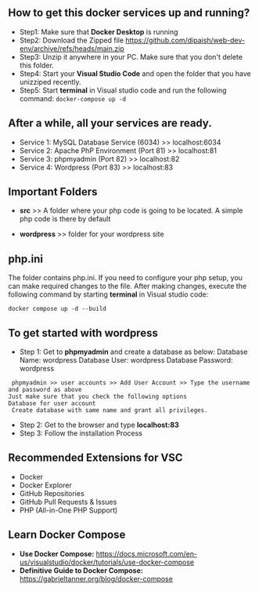 ## How to get this docker services up and running? 
- Step1: Make sure that **Docker Desktop** is running
- Step2: Download the Zipped file https://github.com/dipaish/web-dev-env/archive/refs/heads/main.zip
- Step3: Unzip it anywhere in your PC. Make sure that you don't delete this folder. 
- Step4: Start your **Visual Studio Code** and open the folder that you have unizziped recently.
- Step5: Start **terminal** in Visual studio code and run the following command: 
  ``` docker-compose up -d ```

## After a while, all your services are ready. 

- Service 1: MySQL Database Service (6034) >> localhost:6034
- Service 2: Apache PhP Environment (Port 81) >> localhost:81
- Service 3: phpmyadmin (Port 82) >> localhost:82
- Service 4: Wordpress (Port 83) >> localhost:83

## Important Folders

- **src** >> A folder where your php code is going to be located. 
A simple php code is there by default

- **wordpress** >> folder for your wordpress site

## php.ini
The folder contains php.ini. If you need to configure your php setup, you can make required changes to the file. After making changes, execute the following command by starting **terminal** in Visual studio code: 

  ```docker compose up -d --build ```

## To get started with wordpress
- Step 1: Get to **phpmyadmin** and create a database as below:
  Database Name: wordpress
  Database User: wordpress
  Database Password: wordpress
```
 phpmyadmin >> user accounts >> Add User Account >> Type the username and password as above
Just make sure that you check the following options
Database for user account
 Create database with same name and grant all privileges. 
``` 
- Step 2: Get to the browser and type **localhost:83**
- Step 3: Follow the installation Process

## Recommended Extensions for VSC 
- Docker
- Docker Explorer
- GitHub Repositories
- GitHub Pull Requests & Issues
- PHP (All-in-One PHP Support)

## Learn Docker Compose
- **Use Docker Compose:** https://docs.microsoft.com/en-us/visualstudio/docker/tutorials/use-docker-compose 
- **Definitive Guide to Docker Compose:** https://gabrieltanner.org/blog/docker-compose



